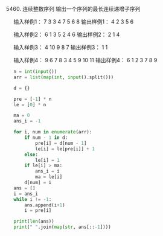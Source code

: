 5460. 连续整数序列
输出一个序列的最长连续递增子序列

输入样例1：
7
3 3 4 7 5 6 8
输出样例1：
4
2 3 5 6

输入样例2：
6
1 3 5 2 4 6
输出样例2：
2
1 4

输入样例3：
4
10 9 8 7
输出样例3：
1
1

输入样例4：
9
6 7 8 3 4 5 9 10 11
输出样例4：
6
1 2 3 7 8 9

```py
n = int(input())
arr = list(map(int, input().split()))

d = {}

pre = [-1] * n
le = [0] * n

ma = 0
ans_i = -1

for i, num in enumerate(arr):
    if num - 1 in d:
        pre[i] = d[num - 1]
        le[i] = le[pre[i]] + 1
    else:
        le[i] = 1
    if le[i] > ma:
        ans_i = i
        ma = le[i]
    d[num] = i
ans = []
i = ans_i
while i != -1:
    ans.append(i+1)
    i = pre[i]

print(len(ans))
print(" ".join(map(str, ans[::-1])))

```